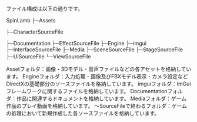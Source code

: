 ファイル構成は以下の通りです。

SpinLamb
├─Assets


├─CharacterSourceFile

├─Documentation
├─EffectSourceFile
├─Engine
├─imgui
├─InterfaceSourceFile
├─Media
├─SceneSourceFile
├─StageSourceFile
├─UISourceFile
└─ViewSourceFile　

Assetフォルダ：画像・3Dモデル・音声ファイルなどの各アセットを格納しています。
Engineフォルダ：入力処理・画像及びFBXモデル表示・カメラ設定などDirectXの基礎部分のソースファイルを格納しています。
imguiフォルダ：ImGuiフレームワークに関するファイルを格納しています。
Documentationフォルダ：作品に関連するドキュメントを格納しています。
Mediaフォルダ：ゲーム作品のプレイ動画を格納しています。
～SourceFileで終わるフォルダ：ゲームの処理において新規作成した各ソースファイルを格納しています。
